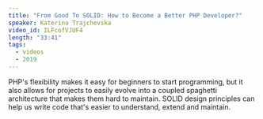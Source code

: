 ```yaml
---
title: "From Good To SOLID: How to Become a Better PHP Developer?"
speaker: Katerina Trajchevska
video_id: ILFcofVJUF4
length: "33:41"
tags:
  - videos
  - 2019
---
```


PHP's flexibility makes it easy for beginners to start programming, but it also allows for projects to easily evolve into a coupled spaghetti architecture that makes them hard to maintain. SOLID design principles can help us write code that's easier to understand, extend and maintain.
